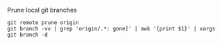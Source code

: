 Prune local git branches
```
git remote prune origin 
git branch -vv | grep 'origin/.*: gone]' | awk '{print $1}' | xargs git branch -d
```
